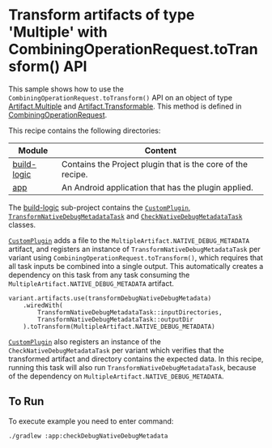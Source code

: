# Transform artifacts of type 'Multiple' with CombiningOperationRequest.toTransform() API

This sample shows how to use the `CombiningOperationRequest.toTransform()` API on an object of type
[Artifact.Multiple](https://developer.android.com/reference/tools/gradle-api/current/com/android/build/api/artifact/Artifact.Multiple) and [Artifact.Transformable](https://developer.android.com/reference/tools/gradle-api/current/com/android/build/api/artifact/Artifact.Transformable). This method is defined in [CombiningOperationRequest](https://developer.android.com/reference/tools/gradle-api/current/com/android/build/api/artifact/CombiningOperationRequest).

This recipe contains the following directories:

| Module                     | Content                                                     |
|----------------------------|-------------------------------------------------------------|
| [build-logic](build-logic) | Contains the Project plugin that is the core of the recipe. |
| [app](app)                 | An Android application that has the plugin applied.         |

The [build-logic](build-logic) sub-project contains the [`CustomPlugin`](build-logic/plugins/src/main/kotlin/CustomPlugin.kt), [`TransformNativeDebugMetadataTask`](build-logic/plugins/src/main/kotlin/TransformNativeDebugMetadataTask.kt) and
[`CheckNativeDebugMetadataTask`](build-logic/plugins/src/main/kotlin/CheckNativeDebugMetadataTask.kt) classes.

[`CustomPlugin`](build-logic/plugins/src/main/kotlin/CustomPlugin.kt) adds a file to the `MultipleArtifact.NATIVE_DEBUG_METADATA` artifact, and registers an instance
of `TransformNativeDebugMetadataTask` per variant using `CombiningOperationRequest.toTransform()`, which requires that
all task inputs be combined into a single output. This automatically creates a dependency on this task from any task
consuming the `MultipleArtifact.NATIVE_DEBUG_METADATA` artifact.

```
variant.artifacts.use(transformDebugNativeDebugMetadata)
    .wiredWith(
        TransformNativeDebugMetadataTask::inputDirectories,
        TransformNativeDebugMetadataTask::outputDir
    ).toTransform(MultipleArtifact.NATIVE_DEBUG_METADATA)
```

[`CustomPlugin`](build-logic/plugins/src/main/kotlin/CustomPlugin.kt) also registers an instance of the `CheckNativeDebugMetadataTask` per variant which verifies that
the transformed artifact and directory contains the expected data. In this recipe, running this task will also run
`TransformNativeDebugMetadataTask`, because of the dependency on `MultipleArtifact.NATIVE_DEBUG_METADATA`.

## To Run
To execute example you need to enter command:

`./gradlew :app:checkDebugNativeDebugMetadata`
